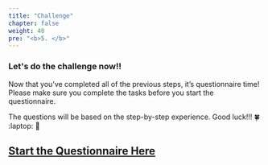 ```yaml
---
title: "Challenge"
chapter: false
weight: 40
pre: "<b>5. </b>"
---
```


### Let's do the challenge now!!

Now that you’ve completed all of the previous steps, it’s questionnaire time! Please make sure you complete the tasks before you start the questionnaire.

The questions will be based on the step-by-step experience. Good luck!!! :four_leaf_clover: :laptop: :rocket: 

## [Start the Questionnaire Here](https://trendsummit.ctfd.io/register)


